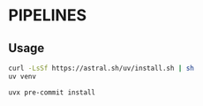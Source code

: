 # PIPELINES

## Usage

```sh
curl -LsSf https://astral.sh/uv/install.sh | sh
uv venv
```

```sh
uvx pre-commit install
```